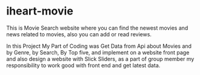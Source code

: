# iheart-movie

This is Movie Search website where you can find the newest movies and news related to movies, also you can add or read reviews.

In this Project My Part of Coding was Get Data from Api about Movies and by Genre, by Search, By Top five, and implement on a website front page and also design a website with Slick Sliders, as a part of group member my responsibility to work good with front end and get latest data.

